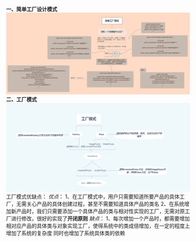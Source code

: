 **一、简单工厂设计模式**
![Image text](static/image/简单工厂.png)
**二、工厂模式**
![Image text](static/image/工厂模式.png)
工厂模式优缺点：
  _优点_： 
    1、在工厂模式中，用户只需要知道所要产品的具体工厂，无需关心产品的具体创建过程，甚至不需要知道具体产品的类名
    2、在系统增加新产品时，我们只需要添加一个具体产品的类与相对性实现的工厂，无需对原工厂进行修改，很好的实现了**开闭原则**
  _缺点_：
    1、每次增加一个产品时，都需要增加相对应产品的具体类与对象实现工厂，使得系统中的类成倍增加，在一定的程度上增加了系统的复杂度
    同时也增加了系统具体类的依赖